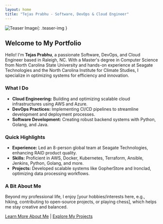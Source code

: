 ```yaml
---
layout: home
title: "Tejas Prabhu - Software, DevOps & Cloud Engineer"
---
```

  
![Teaser Image](/assets/images/teaser.png){: .teaser-img }

## Welcome to My Portfolio

Hello! I'm **Tejas Prabhu**, a passionate Software, DevOps, and Cloud Engineer based in Raleigh, NC. With a Master's degree in Computer Science from North Carolina State University and hands-on experience at Seagate Technologies and the North Carolina Institute for Climate Studies, I specialize in optimizing systems for efficiency and innovation.

### What I Do

- **Cloud Engineering:** Building and optimizing scalable cloud infrastructures using AWS and Azure.
- **DevOps Practices:** Implementing CI/CD pipelines to streamline development and deployment processes.
- **Software Development:** Creating robust backend systems with Python, Golang, and Java.

### Quick Highlights

- **Experience:** Led an 8-person global team at Seagate Technologies, enhancing RAID product quality.
- **Skills:** Proficient in AWS, Docker, Kubernetes, Terraform, Ansible, Jenkins, Python, Golang, and more.
- **Projects:** Developed scalable systems like GopherStore and Ironclad, optimizing data processing workflows.

### A Bit About Me

Beyond my professional life, I enjoy [your hobbies/interests here, e.g., hiking, contributing to open-source projects, or playing chess], which helps me stay creative and balanced.

[Learn More About Me](./about/) | [Explore My Projects](./projects/)
